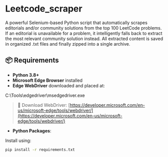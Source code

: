 # Leetcode_scraper
A powerful Selenium-based Python script that automatically scrapes editorials and/or community solutions from the top 100 LeetCode problems. If an editorial is unavailable for a problem, it intelligently falls back to extract the most relevant community solution instead. All extracted content is saved in organized .txt files and finally zipped into a single archive.

## 📦 Requirements

- **Python 3.8+**
- **Microsoft Edge Browser** installed
- **Edge WebDriver** downloaded and placed at:
  
C:\Tools\edgedriver\msedgedriver.exe


> 🔗 Download WebDriver: [https://developer.microsoft.com/en-us/microsoft-edge/tools/webdriver/](https://developer.microsoft.com/en-us/microsoft-edge/tools/webdriver/)

- **Python Packages**:

Install using:

```bash
pip install -r requirements.txt
